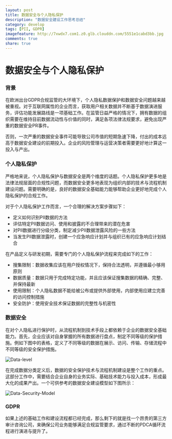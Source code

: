 ```yaml
---
layout: post
title: 数据安全与个人隐私保护
description: "数据安全建设工作思考总结"
category: develop
tags: [PII, GDPR]
imagefeature: http://7xwdx7.com1.z0.glb.clouddn.com/5551e1cabd3bb.jpg
comments: true
share: true
---
```





# 数据安全与个人隐私保护

### 背景
在欧洲出台GDPR合规监管的大环境下，个人隐私数据保护和数据安全问题越来越被重视。对于互联网属性的企业而言，获取用户相关数据并不断基于数据演进服务，评估功能发展路线是一项基础工作。在监管日益严格的情况下，拥有数据的组织需要在维持目前数据流动性与价值的同时，满足各项法律法规要求，避免出现严重的数据安全PR事件。

否则，一次严重的数据安全事件可能导致公司市值的短期急速下降，付出的成本远高于数据安全建设的前期投入。企业的风险管理与运营决策者需要更好地计算这一投入与产出。

### 个人隐私保护

严格地来说，个人隐私保护与数据安全是两个维度的话题。个人隐私保护更多地是法律法规层面的合规性问题，而数据安全更多地表现为组织内部的技术与流程机制建设问题。需要明确的是，良好的数据安全基础能力能够帮助企业更好地完成个人隐私保护的合规工作。

对于个人隐私保护工作而言，一个合理的解决方案步骤如下：
* 定义如何识别PII数据的方法
* 评估特定PII数据访问、使用和披露的不合理带来的潜在危害
* 对PII数据进行分级分类，制定减少PII数据泄露风险的一些方法
* 当发生PII数据泄露时，创建一个应急响应计划并与组织已有的应急响应计划结合

在产品定义与研发初期，需要专门的个人隐私保护流程来完成如下的工作：
* 搜集限制：数据收集应该在用户授权情况下，保持合法透明，并遵循最小够用原则
* 数据质量：数据只用于完成特定功能，并且应该保证搜集数据的精确、完整、并保持最新
* 使用限制：个人隐私数据不能给被公布或提供外部使用，内部使用应建立完善的访问控制措施
* 安全防护：使用安全技术保证数据的完整性与机密性

### 数据安全

在对个人隐私进行保护时，从流程机制到技术手段上都依赖于企业的数据安全基础能力。首先，企业应该对自身掌握的所有数据进行盘点，制定不同等级的保护措施。例如下图中的表格，定义了不同等级的数据在展示、访问、传输、存储流程中不同等级的安全保护措施。

![Data-level](http://7xwdx7.com1.z0.glb.clouddn.com/%E6%95%B0%E6%8D%AE%E7%AD%89%E7%BA%A7%E5%88%92%E5%88%86.jpg)


在完成数据分类定义后，数据的安全保护技术与流程机制建设是整个工作的重点。这部分工作中，需要结合企业自身的业务实际、基础技术能力与投入成本，形成最大化的成果产出。一个可供参考的数据安全建设模型如下图所示：

![Data-Security-Model](http://7xwdx7.com1.z0.glb.clouddn.com/%E6%95%B0%E6%8D%AE%E5%AE%89%E5%85%A8%E5%BB%BA%E8%AE%BE%E6%A8%A1%E5%9E%8B.png)


### GDPR

如果上述的基础工作和建设流程都已经完成，那么剩下的就是找一个昂贵的第三方审计咨询公司，来确保公司业务能够满足合规监管要求，通过不断的PDCA循环流程进行演进与提升了。
